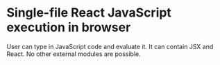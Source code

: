 # Single-file React JavaScript execution in browser

User can type in JavaScript code and evaluate it. It can contain JSX and React.
No other external modules are possible. 

